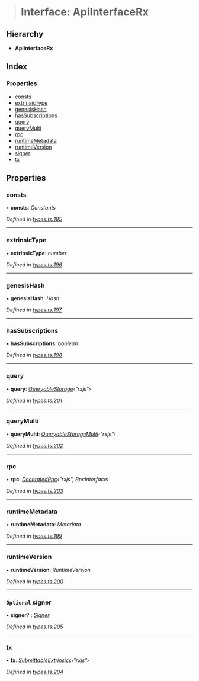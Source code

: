 > # Interface: ApiInterfaceRx

## Hierarchy

* **ApiInterfaceRx**

## Index

### Properties

* [consts](_types_.apiinterfacerx.md#consts)
* [extrinsicType](_types_.apiinterfacerx.md#extrinsictype)
* [genesisHash](_types_.apiinterfacerx.md#genesishash)
* [hasSubscriptions](_types_.apiinterfacerx.md#hassubscriptions)
* [query](_types_.apiinterfacerx.md#query)
* [queryMulti](_types_.apiinterfacerx.md#querymulti)
* [rpc](_types_.apiinterfacerx.md#rpc)
* [runtimeMetadata](_types_.apiinterfacerx.md#runtimemetadata)
* [runtimeVersion](_types_.apiinterfacerx.md#runtimeversion)
* [signer](_types_.apiinterfacerx.md#optional-signer)
* [tx](_types_.apiinterfacerx.md#tx)

## Properties

###  consts

• **consts**: *Constants*

*Defined in [types.ts:195](https://github.com/polkadot-js/api/blob/2dd7cc0/packages/api/src/types.ts#L195)*

___

###  extrinsicType

• **extrinsicType**: *number*

*Defined in [types.ts:196](https://github.com/polkadot-js/api/blob/2dd7cc0/packages/api/src/types.ts#L196)*

___

###  genesisHash

• **genesisHash**: *Hash*

*Defined in [types.ts:197](https://github.com/polkadot-js/api/blob/2dd7cc0/packages/api/src/types.ts#L197)*

___

###  hasSubscriptions

• **hasSubscriptions**: *boolean*

*Defined in [types.ts:198](https://github.com/polkadot-js/api/blob/2dd7cc0/packages/api/src/types.ts#L198)*

___

###  query

• **query**: *[QueryableStorage](_types_.queryablestorage.md)‹"rxjs"›*

*Defined in [types.ts:201](https://github.com/polkadot-js/api/blob/2dd7cc0/packages/api/src/types.ts#L201)*

___

###  queryMulti

• **queryMulti**: *[QueryableStorageMulti](../modules/_types_.md#queryablestoragemulti)‹"rxjs"›*

*Defined in [types.ts:202](https://github.com/polkadot-js/api/blob/2dd7cc0/packages/api/src/types.ts#L202)*

___

###  rpc

• **rpc**: *[DecoratedRpc](../modules/_types_.md#decoratedrpc)‹"rxjs", RpcInterface›*

*Defined in [types.ts:203](https://github.com/polkadot-js/api/blob/2dd7cc0/packages/api/src/types.ts#L203)*

___

###  runtimeMetadata

• **runtimeMetadata**: *Metadata*

*Defined in [types.ts:199](https://github.com/polkadot-js/api/blob/2dd7cc0/packages/api/src/types.ts#L199)*

___

###  runtimeVersion

• **runtimeVersion**: *RuntimeVersion*

*Defined in [types.ts:200](https://github.com/polkadot-js/api/blob/2dd7cc0/packages/api/src/types.ts#L200)*

___

### `Optional` signer

• **signer**? : *[Signer](_types_.signer.md)*

*Defined in [types.ts:205](https://github.com/polkadot-js/api/blob/2dd7cc0/packages/api/src/types.ts#L205)*

___

###  tx

• **tx**: *[SubmittableExtrinsics](_types_.submittableextrinsics.md)‹"rxjs"›*

*Defined in [types.ts:204](https://github.com/polkadot-js/api/blob/2dd7cc0/packages/api/src/types.ts#L204)*